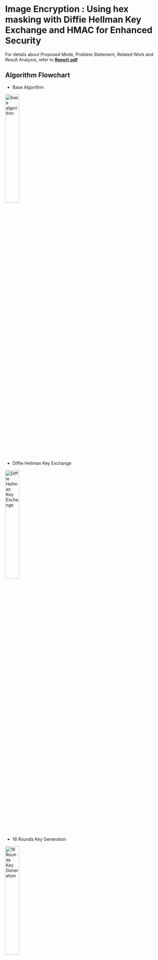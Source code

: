 # Image Encryption : Using hex masking with Diffie Hellman Key Exchange and HMAC for Enhanced Security

For details about Proposed Mode, Problem Statement, Related Work and Result Analysis, refer to [**Report.pdf**](https://github.com/mavihS-0/Image-Encryption/blob/master/Report.pdf)

## Algorithm Flowchart

- Base Algorithm 
<img src="https://cdn.discordapp.com/attachments/1010602676909776949/1244256961390972938/image.png?ex=66547418&is=66532298&hm=ff5fd83d649605cb1b01e57cb886f911f7f623a628f3cf84c9e08fec7f9c10c7&" alt="base algorithm" width="30%"/>

- Diffie Hellman Key Exchange
<img src="https://cdn.discordapp.com/attachments/1010602676909776949/1244257007272333372/image.png?ex=66547423&is=665322a3&hm=a5303f4e8fdcde991f19b4b9e8ac1870329e58f6ea80d5345b98d36b318e28a9&" alt="Diffie Hellman Key Exchange" width="30%"/>

- 16 Rounds Key Generation
<img src="https://cdn.discordapp.com/attachments/1010602676909776949/1244257044396118087/image.png?ex=6654742c&is=665322ac&hm=59f8a2e2ed59474d34e833f59f1667de7197b63c486b9cc14fc3e7ad3ac8010a&" alt="16 Rounds Key Generation" width="30%"/>


## Authors
- [Shivam](https://github.com/mavihS-0)
- [Aditi Jain](https://github.com/aditiiixx)
